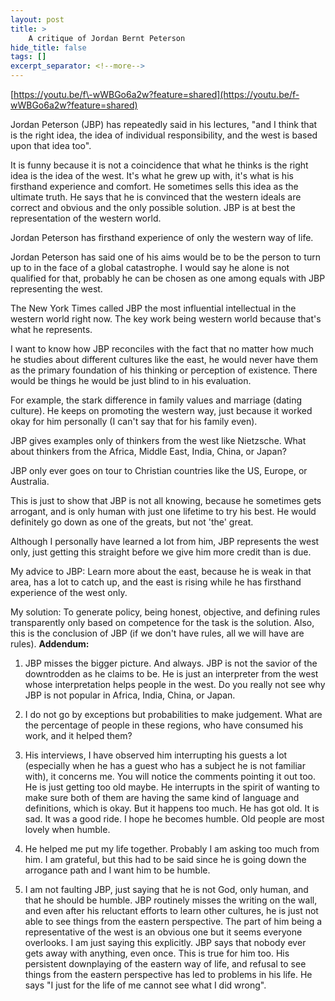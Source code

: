 ```yaml
---
layout: post
title: >
    A critique of Jordan Bernt Peterson
hide_title: false
tags: []
excerpt_separator: <!--more-->
---
```

[https://youtu.be/f\-wWBGo6a2w?feature=shared](https://youtu.be/f-wWBGo6a2w?feature=shared)

Jordan Peterson \(JBP\) has repeatedly said in his lectures, "and I think that is the right idea, the idea of individual responsibility, and the west is based upon that idea too".

It is funny because it is not a coincidence that what he thinks is the right idea is the idea of the west. It's what he grew up with, it's what is his firsthand experience and comfort. He sometimes sells this idea as the ultimate truth. He says that he is convinced that the western ideals are correct and obvious and the only possible solution. JBP is at best the representation of the western world.

Jordan Peterson has firsthand experience of only the western way of life.

Jordan Peterson has said one of his aims would be to be the person to turn up to in the face of a global catastrophe. I would say he alone is not qualified for that, probably he can be chosen as one among equals with JBP representing the west.

The New York Times called JBP the most influential intellectual in the western world right now. The key work being western world because that's what he represents.

I want to know how JBP reconciles with the fact that no matter how much he studies about different cultures like the east, he would never have them as the primary foundation of his thinking or perception of existence. There would be things he would be just blind to in his evaluation.

For example, the stark difference in family values and marriage \(dating culture\). He keeps on promoting the western way, just because it worked okay for him personally \(I can't say that for his family even\).

JBP gives examples only of thinkers from the west like Nietzsche. What about thinkers from the Africa, Middle East, India, China, or Japan?

JBP only ever goes on tour to Christian countries like the US, Europe, or Australia.

This is just to show that JBP is not all knowing, because he sometimes gets arrogant, and is only human with just one lifetime to try his best. He would definitely go down as one of the greats, but not 'the' great.

Although I personally have learned a lot from him, JBP represents the west only, just getting this straight before we give him more credit than is due.

My advice to JBP: Learn more about the east, because he is weak in that area, has a lot to catch up, and the east is rising while he has firsthand experience of the west only.

My solution: To generate policy, being honest, objective, and defining rules transparently only based on competence for the task is the solution. Also, this is the conclusion of JBP \(if we don't have rules, all we will have are rules\).
**Addendum:**

1. JBP misses the bigger picture. And always. JBP is not the savior of the downtrodden as he claims to be. He is just an interpreter from the west whose interpretation helps people in the west. Do you really not see why JBP is not popular in Africa, India, China, or Japan.

2. I do not go by exceptions but probabilities to make judgement. What are the percentage of people in these regions, who have consumed his work, and it helped them?

3. His interviews, I have observed him interrupting his guests a lot \(especially when he has a guest who has a subject he is not familiar with\), it concerns me. You will notice the comments pointing it out too. He is just getting too old maybe. He interrupts in the spirit of wanting to make sure both of them are having the same kind of language and definitions, which is okay. But it happens too much. He has got old. It is sad. It was a good ride. I hope he becomes humble. Old people are most lovely when humble.

4. He helped me put my life together. Probably I am asking too much from him. I am grateful, but this had to be said since he is going down the arrogance path and I want him to be humble.

5. I am not faulting JBP, just saying that he is not God, only human, and that he should be humble. JBP routinely misses the writing on the wall, and even after his reluctant efforts to learn other cultures, he is just not able to see things from the eastern perspective. The part of him being a representative of the west is an obvious one but it seems everyone overlooks. I am just saying this explicitly. JBP says that nobody ever gets away with anything, even once. This is true for him too. His persistent downplaying of the eastern way of life, and refusal to see things from the eastern perspective has led to problems in his life. He says "I just for the life of me cannot see what I did wrong".
